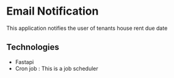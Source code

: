 # Email Notification

This application notifies the user of tenants house rent due date
## Technologies 
- Fastapi
- Cron job : This is a job scheduler